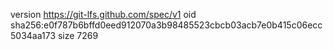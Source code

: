 version https://git-lfs.github.com/spec/v1
oid sha256:e0f787b6bffd0eed912070a3b98485523cbcb03acb7e0b415c06ecc5034aa173
size 7269
